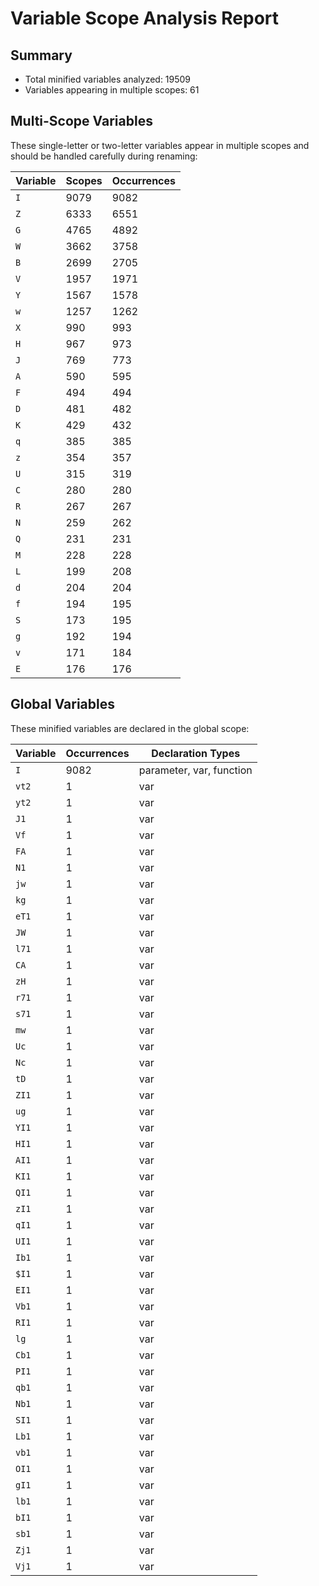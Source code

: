 # Variable Scope Analysis Report

## Summary

- Total minified variables analyzed: 19509
- Variables appearing in multiple scopes: 61

## Multi-Scope Variables

These single-letter or two-letter variables appear in multiple scopes and should be handled carefully during renaming:

| Variable | Scopes | Occurrences |
|----------|--------|-------------|
| `I` | 9079 | 9082 |
| `Z` | 6333 | 6551 |
| `G` | 4765 | 4892 |
| `W` | 3662 | 3758 |
| `B` | 2699 | 2705 |
| `V` | 1957 | 1971 |
| `Y` | 1567 | 1578 |
| `w` | 1257 | 1262 |
| `X` | 990 | 993 |
| `H` | 967 | 973 |
| `J` | 769 | 773 |
| `A` | 590 | 595 |
| `F` | 494 | 494 |
| `D` | 481 | 482 |
| `K` | 429 | 432 |
| `q` | 385 | 385 |
| `z` | 354 | 357 |
| `U` | 315 | 319 |
| `C` | 280 | 280 |
| `R` | 267 | 267 |
| `N` | 259 | 262 |
| `Q` | 231 | 231 |
| `M` | 228 | 228 |
| `L` | 199 | 208 |
| `d` | 204 | 204 |
| `f` | 194 | 195 |
| `S` | 173 | 195 |
| `g` | 192 | 194 |
| `v` | 171 | 184 |
| `E` | 176 | 176 |

## Global Variables

These minified variables are declared in the global scope:

| Variable | Occurrences | Declaration Types |
|----------|-------------|-------------------|
| `I` | 9082 | parameter, var, function |
| `vt2` | 1 | var |
| `yt2` | 1 | var |
| `J1` | 1 | var |
| `Vf` | 1 | var |
| `FA` | 1 | var |
| `N1` | 1 | var |
| `jw` | 1 | var |
| `kg` | 1 | var |
| `eT1` | 1 | var |
| `JW` | 1 | var |
| `l71` | 1 | var |
| `CA` | 1 | var |
| `zH` | 1 | var |
| `r71` | 1 | var |
| `s71` | 1 | var |
| `mw` | 1 | var |
| `Uc` | 1 | var |
| `Nc` | 1 | var |
| `tD` | 1 | var |
| `ZI1` | 1 | var |
| `ug` | 1 | var |
| `YI1` | 1 | var |
| `HI1` | 1 | var |
| `AI1` | 1 | var |
| `KI1` | 1 | var |
| `QI1` | 1 | var |
| `zI1` | 1 | var |
| `qI1` | 1 | var |
| `UI1` | 1 | var |
| `Ib1` | 1 | var |
| `$I1` | 1 | var |
| `EI1` | 1 | var |
| `Vb1` | 1 | var |
| `RI1` | 1 | var |
| `lg` | 1 | var |
| `Cb1` | 1 | var |
| `PI1` | 1 | var |
| `qb1` | 1 | var |
| `Nb1` | 1 | var |
| `SI1` | 1 | var |
| `Lb1` | 1 | var |
| `vb1` | 1 | var |
| `OI1` | 1 | var |
| `gI1` | 1 | var |
| `lb1` | 1 | var |
| `bI1` | 1 | var |
| `sb1` | 1 | var |
| `Zj1` | 1 | var |
| `Vj1` | 1 | var |
